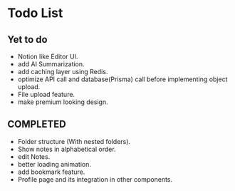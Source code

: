 # Todo List

## Yet to do

- Notion like Editor UI.
- add AI Summarization.
- add caching layer using Redis.
- optimize API call and database(Prisma) call before implementing object upload.
- File upload feature.
- make premium looking design.

## COMPLETED

- Folder structure (With nested folders).
- Show notes in alphabetical order.
- edit Notes.
- better loading animation.
- add bookmark feature.
- Profile page and its integration in other components.
